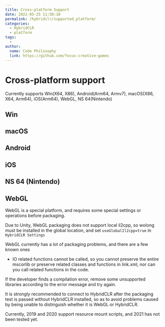 ```yaml
---
title: Cross-platform Support
date: 2022-05-25 11:50:18
permalink: /hybridclr/supported_platform/
categories:
  - HybridCLR
  - platform
tags:
  - 
author: 
  name: Code Philosophy
  link: https://github.com/focus-creative-games
---
```


# Cross-platform support

Currently supports Win(X64, X86), Android(Arm64, Armv7), macOS(X86, X64, Arm64), iOS(Arm64), WebGL, NS 64(Nintendo)

## Win

## macOS

## Android

## iOS

## NS 64 (Nintendo)

## WebGL

WebGL is a special platform, and requires some special settings or operations before packaging.

Due to Unity, WebGL packaging does not support local il2cpp, so wolong must be installed in the global location, and set `useGlobalIl2cpp=true` in `HybridCLR Settings`

WebGL currently has a lot of packaging problems, and there are a few known ones

- IO related functions cannot be called, so you cannot preserve the entire mscorlib or preserve related classes and functions in link.xml, nor can you call related functions in the code.

If the developer finds a compilation error, remove some unsupported libraries according to the error message and try again.

It is strongly recommended to connect to HybridCLR after the packaging test is passed without HybridCLR installed, so as to avoid problems caused by being unable to distinguish whether it is WebGL or HybridCLR.

Currently, 2019 and 2020 support resource mount scripts, and 2021 has not been tested yet.
